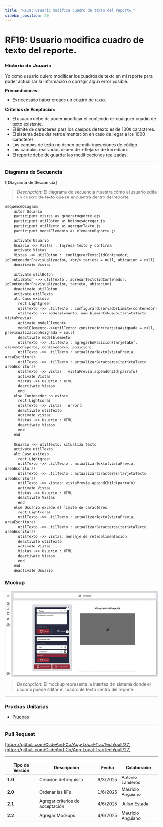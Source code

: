```yaml
---
title: "RF19: Usuario modifica cuadro de texto del reporte."  
sidebar_position: 20
---
```


# RF19: Usuario modifica cuadro de texto del reporte.

### Historia de Usuario

Yo como usuario quiero modificar los cuadros de texto en mi reporte para poder actualizar la información o corregir algún error posible. 

  **Precondiciones:**
  - Es necesario haber creado un cuadro de texto.

  **Criterios de Aceptación:**
  - El usuario debe de poder modificar el contenido de cualquier cuadro de texto existente.
  - El límite de caracteres para los campos de texto es de 1000 caracteres.
  - El sistema debe dar retroalimentación en caso de llegar a los 1000 caracteres.
  - Los campos de texto no deben permitir inyecciones de código.
  - Los cambios realizados deben de reflejarse de inmediato.
  - El reporte debe de guardar las modificaciones realizadas.

---

### Diagrama de Secuencia

![Diagrama de Secuencia] 

> *Descripción*: El diagrama de secuencia muestra cómo el usuario edita un cuadro de texto que se encuentra dentro del reporte.

```mermaid
sequenceDiagram
    actor Usuario
    participant Vistas as generarReporte.ejs
    participant utilBoton as botonesAgregar.js
    participant utilTexto as agregarTexto.js
    participant modelElemento as elementoReporte.js

    activate Usuario
    Usuario ->> Vistas : Ingresa texto y confirma
    activate Vistas
    Vistas ->> utilBoton :  configurarTexto(idContenedor, idContenedorPrevisualizacion, <br/> tarjeta = null, ubicacion = null)
    deactivate Vistas

    activate utilBoton
    utilBoton ->> utilTexto : agregarTexto(idContenedor, idContenedorPrevisualizacion, tarjeta, ubicacion)
    deactivate utilBoton
    activate utilTexto
    alt Caso exitoso
      rect Lightgreen
      utilTexto ->> utilTexto : configurarObservadorLimite(contenedor)
      utilTexto ->> modelElemento: new ElementoNuevo(tarjetaTexto, vistaPrevia)
      activate modelElemento
      modelElemento-->>utilTexto: constructor(tarjetaAsignada = null, previsualizacionAsignada = null)
      deactivate modelElemento
      utilTexto ->> utilTexto : agregarEnPosicion(tarjetaRef, elementoReporte, contenedores, posicion)
      utilTexto ->> utilTexto : actualizarTexto(vistaPrevia, areaEscritura)
      utilTexto ->> utilTexto : actualizarCaracteres(tarjetaTexto, areaEscritura)
      utilTexto ->> Vistas : vistaPrevia.appendChild(parrafo)
      activate Vistas
      Vistas ->> Usuario : HTML
      deactivate Vistas
      end
    else Contenedor no existe
      rect Lightcoral
      utilTexto ->> Vistas : error()
      deactivate utilTexto
      activate Vistas
      Vistas ->> Usuario : HTML
      deactivate Vistas
      end 
    end

    Usuario ->> utilTexto: Actualiza texto
    activate utilTexto
    alt Caso exitoso
      rect Lightgreen
      utilTexto ->> utilTexto : actualizarTexto(vistaPrevia, areaEscritura)
      utilTexto ->> utilTexto : actualizarCaracteres(tarjetaTexto, areaEscritura)
      utilTexto ->> Vistas: vistaPrevia.appendChild(parrafo)
      activate Vistas
      Vistas ->> Usuario : HTML
      deactivate Vistas
      end
    else Usuario excede el limite de caracteres
      rect Lightcoral
      utilTexto ->> utilTexto : actualizarTexto(vistaPrevia, areaEscritura)
      utilTexto ->> utilTexto : actualizarCaracteres(tarjetaTexto, areaEscritura)
      utilTexto ->> Vistas: mensaje de retroalimentacion
      deactivate utilTexto
      activate Vistas
      Vistas ->> Usuario : HTML
      deactivate Vistas
      end
    end
    deactivate Usuario

```

### Mockup

![Mockup](./mockups/RF3.jpg)

> *Descripción*: El mockup representa la interfaz del sistema donde el usuario puede editar el cuadro de texto dentro del reporte.

---

### Pruebas Unitarias 
  - [Pruebas](https://docs.google.com/spreadsheets/d/1W-JW32dTsfI22-Yl5LydMhiu-oXHH_xo3hWvK6FHeLw/edit?gid=2075899226#gid=2075899226)

---

### Pull Request
[https://github.com/CodeAnd-Co/App-Local-TracTech/pull/27](https://github.com/CodeAnd-Co/App-Local-TracTech/pull/27)

---

| **Tipo de Versión** | **Descripción**              | **Fecha**  | **Colaborador**          |
| ------------------- | ---------------------------- | ---------- | ------------------------ |
| **1.0**             | Creación del requisito       | 6/3/2025   | Antonio Landeros         |
| **2.0**             | Ordenar las RFs              | 1/6/2025   | Mauricio Anguiano          |
| **2.1**             | Agregar criterios de acceptación         | 4/6/2025   | Julian Estada        |
| **2.2**             | Agregar Mockups         | 4/6/2025   | Mauricio Anguiano        |


